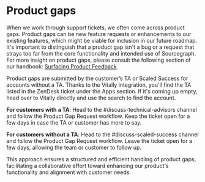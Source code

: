 # Product gaps

When we work through support tickets, we often come across product gaps. Product gaps can be new feature requests or enhancements to our existing features, which might be viable for inclusion in our future roadmap. It's important to distinguish that a product gap isn't a bug or a request that strays too far from the core functionality and intended use of Sourcegraph. For more insight on product gaps, please consult the following section of our handbook: [Surfacing Product Feedback](../../../product/process/feedback/surfacing_product_feedback/#product-gaps).

Product gaps are submitted by the customer’s TA or Scaled Success for accounts without a TA. Thanks to the Vitally integration, you'll find the TA listed in the ZenDesk ticket under the Apps section. If it's coming up empty, head over to Vitally directly and use the search to find the account.

**For customers with a TA**: Head to the #discuss-technical-advisors channel and follow the Product Gap Request workflow. Keep the ticket open for a few days in case the TA or customer has more to say.

**For customers without a TA**: Head to the #discuss-scaled-success channel and follow the Product Gap Request workflow. Leave the ticket open for a few days, allowing the team or customer to follow up.

This approach ensures a structured and efficient handling of product gaps, facilitating a collaborative effort toward enhancing our product's functionality and alignment with customer needs.
